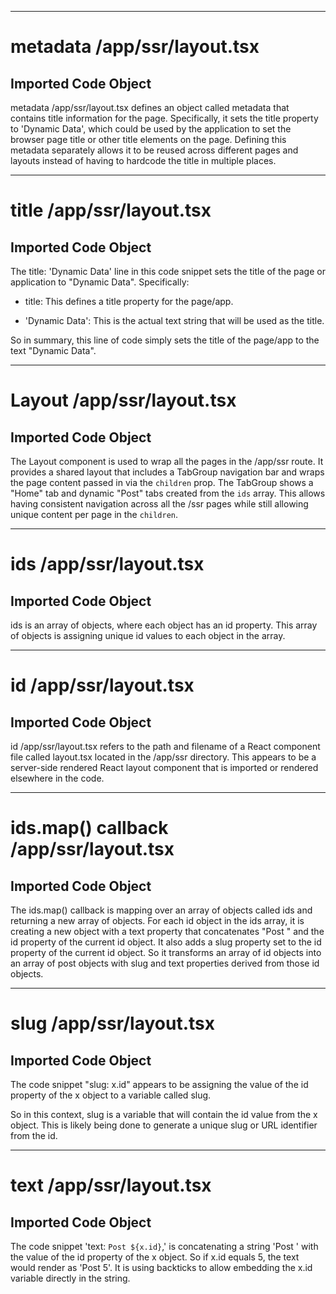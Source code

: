 
---
# metadata /app/ssr/layout.tsx
## Imported Code Object

metadata /app/ssr/layout.tsx defines an object called metadata that contains title information for the page. Specifically, it sets the title property to 'Dynamic Data', which could be used by the application to set the browser page title or other title elements on the page. Defining this metadata separately allows it to be reused across different pages and layouts instead of having to hardcode the title in multiple places.


---
# title /app/ssr/layout.tsx
## Imported Code Object

The title: 'Dynamic Data' line in this code snippet sets the title of the page or application to "Dynamic Data". Specifically:

- title: This defines a title property for the page/app.

- 'Dynamic Data': This is the actual text string that will be used as the title.

So in summary, this line of code simply sets the title of the page/app to the text "Dynamic Data".


---
# Layout /app/ssr/layout.tsx
## Imported Code Object

The Layout component is used to wrap all the pages in the /app/ssr route. It provides a shared layout that includes a TabGroup navigation bar and wraps the page content passed in via the `children` prop. The TabGroup shows a "Home" tab and dynamic "Post" tabs created from the `ids` array. This allows having consistent navigation across all the /ssr pages while still allowing unique content per page in the `children`.


---
# ids /app/ssr/layout.tsx
## Imported Code Object

ids is an array of objects, where each object has an id property. This array of objects is assigning unique id values to each object in the array.


---
# id /app/ssr/layout.tsx
## Imported Code Object

id /app/ssr/layout.tsx refers to the path and filename of a React component file called layout.tsx located in the /app/ssr directory. This appears to be a server-side rendered React layout component that is imported or rendered elsewhere in the code.


---
# ids.map() callback /app/ssr/layout.tsx
## Imported Code Object

The ids.map() callback is mapping over an array of objects called ids and returning a new array of objects. For each id object in the ids array, it is creating a new object with a text property that concatenates "Post " and the id property of the current id object. It also adds a slug property set to the id property of the current id object. So it transforms an array of id objects into an array of post objects with slug and text properties derived from those id objects.


---
# slug /app/ssr/layout.tsx
## Imported Code Object

The code snippet "slug: x.id" appears to be assigning the value of the id property of the x object to a variable called slug. 

So in this context, slug is a variable that will contain the id value from the x object. This is likely being done to generate a unique slug or URL identifier from the id.


---
# text /app/ssr/layout.tsx
## Imported Code Object

The code snippet 'text: `Post ${x.id}`,' is concatenating a string 'Post ' with the value of the id property of the x object. So if x.id equals 5, the text would render as 'Post 5'. It is using backticks to allow embedding the x.id variable directly in the string.

